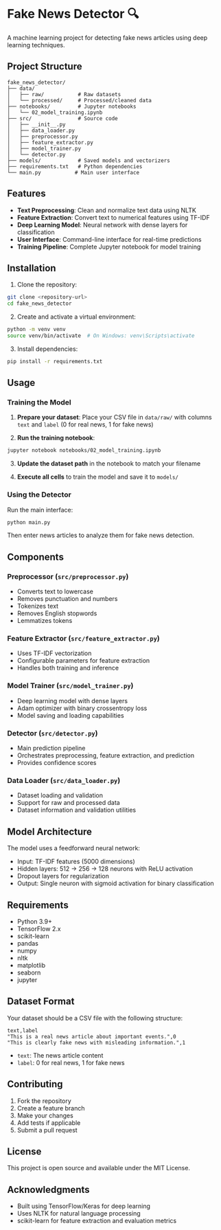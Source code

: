 # Fake News Detector 🔍

A machine learning project for detecting fake news articles using deep learning techniques.

## Project Structure

```
fake_news_detector/
├── data/
│   ├── raw/           # Raw datasets
│   └── processed/     # Processed/cleaned data
├── notebooks/         # Jupyter notebooks
│   └── 02_model_training.ipynb
├── src/               # Source code
│   ├── __init__.py
│   ├── data_loader.py
│   ├── preprocessor.py
│   ├── feature_extractor.py
│   ├── model_trainer.py
│   └── detector.py
├── models/            # Saved models and vectorizers
├── requirements.txt   # Python dependencies
└── main.py           # Main user interface
```

## Features

- **Text Preprocessing**: Clean and normalize text data using NLTK
- **Feature Extraction**: Convert text to numerical features using TF-IDF
- **Deep Learning Model**: Neural network with dense layers for classification
- **User Interface**: Command-line interface for real-time predictions
- **Training Pipeline**: Complete Jupyter notebook for model training

## Installation

1. Clone the repository:
```bash
git clone <repository-url>
cd fake_news_detector
```

2. Create and activate a virtual environment:
```bash
python -m venv venv
source venv/bin/activate  # On Windows: venv\Scripts\activate
```

3. Install dependencies:
```bash
pip install -r requirements.txt
```

## Usage

### Training the Model

1. **Prepare your dataset**: Place your CSV file in `data/raw/` with columns `text` and `label` (0 for real news, 1 for fake news)

2. **Run the training notebook**:
```bash
jupyter notebook notebooks/02_model_training.ipynb
```

3. **Update the dataset path** in the notebook to match your filename

4. **Execute all cells** to train the model and save it to `models/`

### Using the Detector

Run the main interface:
```bash
python main.py
```

Then enter news articles to analyze them for fake news detection.

## Components

### Preprocessor (`src/preprocessor.py`)
- Converts text to lowercase
- Removes punctuation and numbers
- Tokenizes text
- Removes English stopwords
- Lemmatizes tokens

### Feature Extractor (`src/feature_extractor.py`)
- Uses TF-IDF vectorization
- Configurable parameters for feature extraction
- Handles both training and inference

### Model Trainer (`src/model_trainer.py`)
- Deep learning model with dense layers
- Adam optimizer with binary crossentropy loss
- Model saving and loading capabilities

### Detector (`src/detector.py`)
- Main prediction pipeline
- Orchestrates preprocessing, feature extraction, and prediction
- Provides confidence scores

### Data Loader (`src/data_loader.py`)
- Dataset loading and validation
- Support for raw and processed data
- Dataset information and validation utilities

## Model Architecture

The model uses a feedforward neural network:
- Input: TF-IDF features (5000 dimensions)
- Hidden layers: 512 → 256 → 128 neurons with ReLU activation
- Dropout layers for regularization
- Output: Single neuron with sigmoid activation for binary classification

## Requirements

- Python 3.9+
- TensorFlow 2.x
- scikit-learn
- pandas
- numpy
- nltk
- matplotlib
- seaborn
- jupyter

## Dataset Format

Your dataset should be a CSV file with the following structure:

```csv
text,label
"This is a real news article about important events.",0
"This is clearly fake news with misleading information.",1
```

- `text`: The news article content
- `label`: 0 for real news, 1 for fake news

## Contributing

1. Fork the repository
2. Create a feature branch
3. Make your changes
4. Add tests if applicable
5. Submit a pull request

## License

This project is open source and available under the MIT License.

## Acknowledgments

- Built using TensorFlow/Keras for deep learning
- Uses NLTK for natural language processing
- scikit-learn for feature extraction and evaluation metrics
